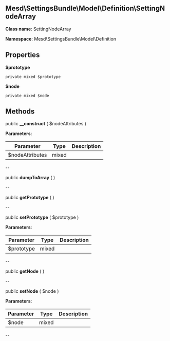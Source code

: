 Mesd\SettingsBundle\Model\Definition\SettingNodeArray
---------------


**Class name**: SettingNodeArray

**Namespace**: Mesd\SettingsBundle\Model\Definition







    

    





Properties
----------


**$prototype**





    private mixed $prototype






**$node**





    private mixed $node






Methods
-------


public **__construct** ( $nodeAttributes )











**Parameters**:

| Parameter | Type | Description |
|-----------|------|-------------|
| $nodeAttributes | mixed |  |

--

public **dumpToArray** (  )











--

public **getPrototype** (  )











--

public **setPrototype** ( $prototype )











**Parameters**:

| Parameter | Type | Description |
|-----------|------|-------------|
| $prototype | mixed |  |

--

public **getNode** (  )











--

public **setNode** ( $node )











**Parameters**:

| Parameter | Type | Description |
|-----------|------|-------------|
| $node | mixed |  |

--
